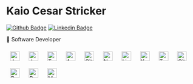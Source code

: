 # Kaio Cesar Stricker

[![Github Badge](http://img.shields.io/badge/-Github-black?style=flat-square&logo=github&link=https://github.com/scoiak/)](https://github.com/scoiak/)
[![Linkedin Badge](https://img.shields.io/badge/-LinkedIn-blue?style=flat-square&logo=Linkedin&logoColor=white&link=https://www.linkedin.com/in/kaiocs/)](https://www.linkedin.com/in/kaiocs/)

:bust_in_silhouette: Software Developer


<div align="left">  
  <img style="margin: 10px" src="https://profilinator.rishav.dev/skills-assets/java-original-wordmark.svg" alt="Java" height="25" /> 
  <img style="margin: 10px" src="https://profilinator.rishav.dev/skills-assets/javascript-original.svg" alt="JavaScript" height="25" />  
  <img style="margin: 10px" src="https://profilinator.rishav.dev/skills-assets/typescript-original.svg" alt="TypeScript" height="25" /> 
  <img style="margin: 10px" src="https://profilinator.rishav.dev/skills-assets/angularjs-original.svg" alt="Angular" height="25" />  
  <img style="margin: 10px" src="https://profilinator.rishav.dev/skills-assets/git-scm-icon.svg" alt="Git" height="25" />  
  <img style="margin: 10px" src="https://profilinator.rishav.dev/skills-assets/nodejs-original-wordmark.svg" alt="Node.js" height="25" />  
  <img style="margin: 10px" src="https://profilinator.rishav.dev/skills-assets/linux-original.svg" alt="Linux" height="25" />  
  <img style="margin: 10px" src="https://profilinator.rishav.dev/skills-assets/kubernetes-icon.svg" alt="Kubernetes" height="25" />  
  <img style="margin: 10px" src="https://profilinator.rishav.dev/skills-assets/terraformio-icon.svg" alt="Terraform" height="25" />  
  <img style="margin: 10px" src="https://profilinator.rishav.dev/skills-assets/gitlab.svg" alt="GitLab" height="25" />  
  <img style="margin: 10px" src="https://profilinator.rishav.dev/skills-assets/postgresql-original-wordmark.svg" alt="PostgreSQL" height="25" />  
  <img style="margin: 10px" src="https://profilinator.rishav.dev/skills-assets/docker-original-wordmark.svg" alt="Docker" height="25" />  
  <img style="margin: 10px" src="https://profilinator.rishav.dev/skills-assets/mongodb-original-wordmark.svg" alt="MongoDB" height="25" />
</div>
